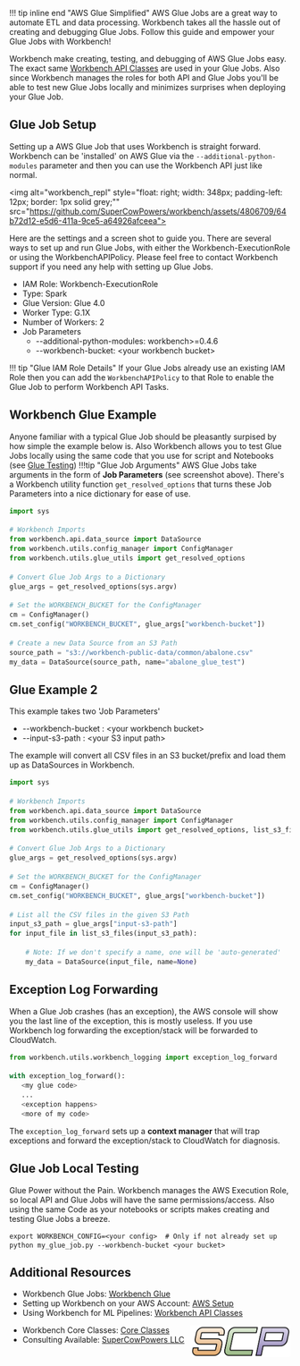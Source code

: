 !!! tip inline end "AWS Glue Simplified"
    AWS Glue Jobs are a great way to automate ETL and data processing. Workbench takes all the hassle out of creating and debugging Glue Jobs. Follow this guide and empower your Glue Jobs with Workbench!

Workbench make creating, testing, and debugging of AWS Glue Jobs easy. The exact same [Workbench API Classes](../api_classes/overview.md) are used in your Glue Jobs. Also since Workbench manages the roles for both API and Glue Jobs you'll be able to test new Glue Jobs locally and minimizes surprises when deploying your Glue Job.

## Glue Job Setup

Setting up a AWS Glue Job that uses Workbench is straight forward. Workbench can be 'installed' on AWS Glue via the `--additional-python-modules` parameter and then you can use the Workbench API just like normal. 

<img alt="workbench_repl" style="float: right; width: 348px; padding-left: 12px; border: 1px solid grey;""
src="https://github.com/SuperCowPowers/workbench/assets/4806709/64b72d12-e5d6-411a-9ce5-a64926afceea">

Here are the settings and a screen shot to guide you. There are several ways to set up and run Glue Jobs, with either the Workbench-ExecutionRole or using the WorkbenchAPIPolicy. Please feel free to contact Workbench support if you need any help with setting up Glue Jobs.

- IAM Role: Workbench-ExecutionRole
- Type: Spark
- Glue Version: Glue 4.0
- Worker Type: G.1X
- Number of Workers: 2
- Job Parameters
  - --additional-python-modules: workbench>=0.4.6
  - --workbench-bucket: <your workbench bucket\>

!!! tip "Glue IAM Role Details"
    If your Glue Jobs already use an existing IAM Role then you can add the `WorkbenchAPIPolicy` to that Role to enable the Glue Job to perform Workbench API Tasks.

## Workbench Glue Example
Anyone familiar with a typical Glue Job should be pleasantly surpised by how simple the example below is. Also Workbench allows you to test Glue Jobs locally using the same code that you use for script and Notebooks (see [Glue Testing](#glue-job-local-testing))
!!!tip "Glue Job Arguments"
    AWS Glue Jobs take arguments in the form of **Job Parameters** (see screenshot above). There's a Workbench utility function `get_resolved_options` that turns these Job Parameters into a nice dictionary for ease of use.

```py title="examples/glue_hello_world.py"
import sys

# Workbench Imports
from workbench.api.data_source import DataSource
from workbench.utils.config_manager import ConfigManager
from workbench.utils.glue_utils import get_resolved_options

# Convert Glue Job Args to a Dictionary
glue_args = get_resolved_options(sys.argv)

# Set the WORKBENCH_BUCKET for the ConfigManager
cm = ConfigManager()
cm.set_config("WORKBENCH_BUCKET", glue_args["workbench-bucket"])

# Create a new Data Source from an S3 Path
source_path = "s3://workbench-public-data/common/abalone.csv"
my_data = DataSource(source_path, name="abalone_glue_test")
```

## Glue Example 2
This example takes two 'Job Parameters'

- --workbench-bucket : <your workbench bucket\>
- --input-s3-path : <your S3 input path\>

The example will convert all CSV files in an S3 bucket/prefix and load them up as DataSources in Workbench.

```py title="examples/glue_load_s3_bucket.py"
import sys

# Workbench Imports
from workbench.api.data_source import DataSource
from workbench.utils.config_manager import ConfigManager
from workbench.utils.glue_utils import get_resolved_options, list_s3_files

# Convert Glue Job Args to a Dictionary
glue_args = get_resolved_options(sys.argv)

# Set the WORKBENCH_BUCKET for the ConfigManager
cm = ConfigManager()
cm.set_config("WORKBENCH_BUCKET", glue_args["workbench-bucket"])

# List all the CSV files in the given S3 Path
input_s3_path = glue_args["input-s3-path"]
for input_file in list_s3_files(input_s3_path):

    # Note: If we don't specify a name, one will be 'auto-generated'
    my_data = DataSource(input_file, name=None)
```

## Exception Log Forwarding
When a Glue Job crashes (has an exception), the AWS console will show you the last line of the exception, this is mostly useless. If you use Workbench log forwarding the exception/stack will be forwarded to CloudWatch.

```py
from workbench.utils.workbench_logging import exception_log_forward

with exception_log_forward():
   <my glue code>
   ...
   <exception happens>
   <more of my code>
```
The `exception_log_forward` sets up a **context manager** that will trap exceptions and forward the exception/stack to CloudWatch for diagnosis. 

## Glue Job Local Testing
Glue Power without the Pain. Workbench manages the AWS Execution Role, so local API and Glue Jobs will have the same permissions/access. Also using the same Code as your notebooks or scripts makes creating and testing Glue Jobs a breeze.

```shell
export WORKBENCH_CONFIG=<your config>  # Only if not already set up
python my_glue_job.py --workbench-bucket <your bucket>
```

## Additional Resources
- Workbench Glue Jobs: [Workbench Glue](https://docs.google.com/presentation/d/1Bdcve27BDLbUkslZJAc1OrG6VkDopEtnL8Wh8HaLrco/edit?usp=sharing)
- Setting up Workbench on your AWS Account: [AWS Setup](../aws_setup/core_stack.md)
- Using Workbench for ML Pipelines: [Workbench API Classes](../api_classes/overview.md)

<img align="right" src="../images/scp.png" width="180">

- Workbench Core Classes: [Core Classes](../core_classes/overview.md)
- Consulting Available: [SuperCowPowers LLC](https://www.supercowpowers.com)
